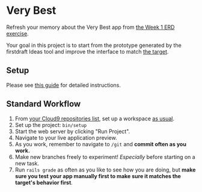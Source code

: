 # Very Best

Refresh your memory about the Very Best app from [the Week 1 ERD exercise](https://guides.firstdraft.com/appdev-primer.html#very-best-erd).

Your goal in this project is to start from the prototype generated by the firstdraft Ideas tool and improve the interface to match [the target](http://very-best-demo-pr-3.herokuapp.com/).

## Setup

Please see [this guide](https://guides.firstdraft.com/very-best-project-guide.html) for detailed instructions.

## Standard Workflow

 1. From [your Cloud9 repositories list](https://c9.io/account/repos), set up a workspace [as usual](https://guides.firstdraft.com/starting-on-a-project-in-cloud9).
 1. Set up the project: `bin/setup`
 1. Start the web server by clicking "Run Project".
 1. Navigate to your live application preview.
 1. As you work, remember to navigate to `/git` and **commit often as you work.**
 1. Make new branches freely to experiment! _Especially_ before starting on a new task.
 1. Run `rails grade` as often as you like to see how you are doing, but **make sure you test your app manually first to make sure it matches the target's behavior first**.
